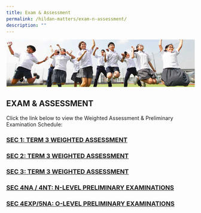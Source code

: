 ```yaml
---
title: Exam & Assessment
permalink: /hildan-matters/exam-n-assessment/
description: ""
---
```


![](/images/Hildan%20Matters/Exam%20Banner.jpg)

EXAM & ASSESSMENT
-----------------

Click the link below to view the Weighted Assessment & Preliminary Examination Schedule:

### [SEC 1: TERM 3 WEIGHTED ASSESSMENT](/files/Hildan%20Matters/2022_SHSS_Sec1_WA3_Schedule_Final_30June2022.pdf)

  

### [SEC 2: TERM 3 WEIGHTED ASSESSMENT](/files/Hildan%20Matters/2022_SHSS_Sec2_WA3_Schedule_Final_30June2022.pdf)

  

### [SEC 3: TERM 3 WEIGHTED ASSESSMENT](/files/Hildan%20Matters/2022_SHSS_Sec3_WA3_Schedule_REV_V2_6Jul2022.pdf)

  

### [SEC 4NA / 4NT: N-LEVEL PRELIMINARY EXAMINATIONS](/files/Hildan%20Matters/2022_N-LevelPrelimSchedule_REV_V2_30June2022.pdf)

  

### [SEC 4EXP/5NA: O-LEVEL PRELIMINARY EXAMINATIONS](/files/Hildan%20Matters/2022_O-LevelPrelimSchedule_Final_30June2022.pdf)